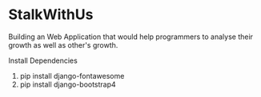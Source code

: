 # StalkWithUs

Building an Web Application that would help programmers to analyse their growth as well as other's growth.

Install Dependencies

1. pip install django-fontawesome
2. pip install django-bootstrap4